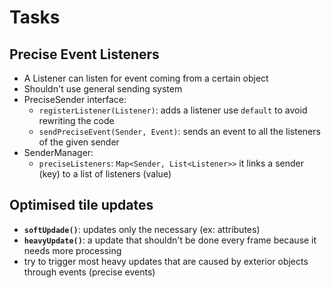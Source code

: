 # Tasks

## **Precise Event Listeners**
* A Listener can listen for event coming from a certain object
* Shouldn't use general sending system
* PreciseSender interface:
	* `registerListener(Listener)`: adds a listener use `default` to avoid rewriting the code
	* `sendPreciseEvent(Sender, Event)`: sends an event to all the listeners of the given sender
* SenderManager:
	* `preciseListeners`: `Map<Sender, List<Listener>>` it links a sender (key) to a list of listeners (value)

## **Optimised tile updates**
* **`softUpdade()`**: updates only the necessary (ex: attributes)
* **`heavyUpdate()`**: a update that shouldn't be done every frame because it needs more processing
* try to trigger most heavy updates that are caused by exterior objects through events (precise events)